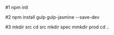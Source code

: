 #1 npm init

#2 npm install gulp gulp-jasmine --save-dev

#3 
mkdir src
cd src
mkdir spec
mmkdir prod
cd ..

